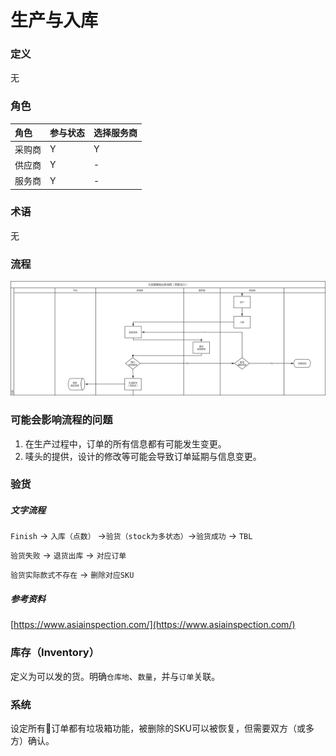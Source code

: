 # 生产与入库

### 定义

无

### 角色

| 角色 | 参与状态 | 选择服务商 |
| :--- | :--- | :--- |
| 采购商 | Y | Y |
| 供应商 | Y | - |
| 服务商 | Y | - |

### 术语

无

### 流程

![](/assets/生产与入库.png)

### 可能会影响流程的问题

1. 在生产过程中，订单的所有信息都有可能发生变更。
2. 唛头的提供，设计的修改等可能会导致订单延期与信息变更。

### 验货

##### 文字流程

`Finish`  -&gt; `入库（点数）` -&gt;`验货（stock为多状态）`-&gt;`验货成功` -&gt; `TBL`

`验货失败` -&gt; `退货出库` -&gt; `对应订单`

`验货实际款式不存在` -&gt;  `删除对应SKU`

##### 参考资料

[https://www.asiainspection.com/](https://www.asiainspection.com/)

### 库存（Inventory）

定义为可以发的货。明确`仓库地`、`数量`，并与`订单`关联。

### 系统

设定所有订单都有垃圾箱功能，被删除的SKU可以被恢复，但需要双方（或多方）确认。

